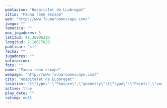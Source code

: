 ```yaml
---
poblacion: "Hospitalet de LLobregat"
sitio: "Fauna room escape"
web: "http://www.faunaroomescape.com/"
juego: ""
tematica: ""
max_jugadores: 5
latitud: 41.36906290
longitud: 2.10677820
publicar: "si"
fecha: ""
jugadores: ""
valoracion: 
foto: ""
name: "Fauna room escape"
webpage: "http://www.faunaroomescape.com/"
city: "Hospitalet de LLobregat"
location: "{\"type\":\"Feature\",\"geometry\":{\"type\":\"Point\",\"coordinates\":[2.1067782,41.3690629]}}"
active: true
play_date: ""
rating: null
---
```

